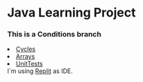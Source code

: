 <head>
  <h1>Java Learning Project</h1>
  <div><h3>This is a Conditions branch</h3></div>
  </head>
 <body>
  <li> <a href="https://github.com/shatcung/javaLearn/tree/Cycles">Cycles</a></li>
  <li> <a href="https://github.com/shatcung/javaLearn/tree/Arrays_branch">Arrays</a></li>
  <li> <a href="https://github.com/shatcung/javaLearn/tree/UnitTests">UnitTests</a></li>
  I`m using <a href="https://replit.com/~">Replit</a> as IDE.
